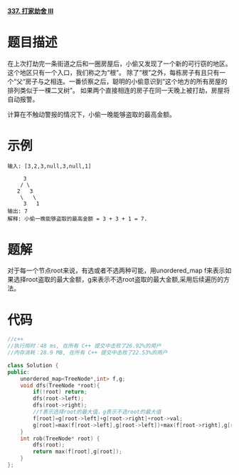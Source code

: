 #### [337. 打家劫舍 III](https://leetcode-cn.com/problems/house-robber-iii/)



# 题目描述

在上次打劫完一条街道之后和一圈房屋后，小偷又发现了一个新的可行窃的地区。这个地区只有一个入口，我们称之为“根”。 除了“根”之外，每栋房子有且只有一个“父“房子与之相连。一番侦察之后，聪明的小偷意识到“这个地方的所有房屋的排列类似于一棵二叉树”。 如果两个直接相连的房子在同一天晚上被打劫，房屋将自动报警。

计算在不触动警报的情况下，小偷一晚能够盗取的最高金额。



# 示例

```
输入: [3,2,3,null,3,null,1]

     3
    / \
   2   3
    \   \ 
     3   1
输出: 7 
解释: 小偷一晚能够盗取的最高金额 = 3 + 3 + 1 = 7.
```



# 题解

对于每一个节点root来说，有选或者不选两种可能，用unordered_map f来表示如果选择root盗取的最大金额，g来表示不选root盗取的最大金额,采用后续遍历的方法。



# 代码

```c++
//c++
//执行用时：48 ms, 在所有 C++ 提交中击败了26.92%的用户
//内存消耗：28.9 MB, 在所有 C++ 提交中击败了22.53%的用户

class Solution {
public:
    unordered_map<TreeNode*,int> f,g;
    void dfs(TreeNode *root){
        if(!root) return;
        dfs(root->left);
        dfs(root->right);
        //f表示选择root的最大值，g表示不选root的最大值
        f[root]=g[root->left]+g[root->right]+root->val;
        g[root]=max(f[root->left],g[root->left])+max(f[root->right],g[root->right]);
    }
    int rob(TreeNode* root) {
        dfs(root);
        return max(f[root],g[root]);
    }
};
```

